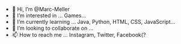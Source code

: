 - 👋 Hi, I’m @Marc-Meller
- 👀 I’m interested in ... Games...
- 🌱 I’m currently learning ... Java, Python, HTML, CSS, JavaScript...
- 💞️ I’m looking to collaborate on ...
- 📫 How to reach me ... Instagram, Twitter, Facebook(?

<!---
Marc-Meller/Marc-Meller is a ✨ special ✨ repository because its `README.md` (this file) appears on your GitHub profile.
You can click the Preview link to take a look at your changes.
--->
